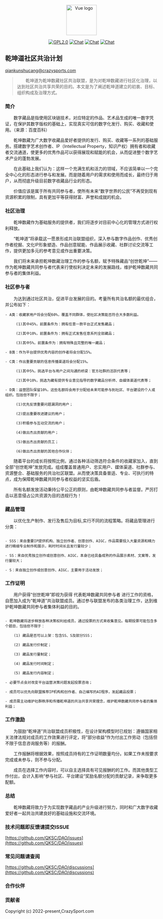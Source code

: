 

<p align="center"><a href="https://nt.fengkuangtiyu.cn" target="_blank" rel="noopener noreferrer"><img width="100" src="https://nt.fengkuangtiyu.cn/h5img/proof.png" alt="Vue logo"></a></p>

<p align="center">
  <a href="https://nt.fengkuangtiyu.cn"><img src="https://img.shields.io/badge/license-GPL2.0-green" alt="GPL2.0"></a>
  <a href="https://nt.fengkuangtiyu.cn"><img src="https://img.shields.io/badge/qq-500666863-blue" alt="Chat"></a>
<a href="https://nt.fengkuangtiyu.cn"><img src="https://img.shields.io/badge/wx-qiankunshucang-red" alt="Chat"></a>
<a href="https://nt.fengkuangtiyu.cn"><img src="https://img.shields.io/badge/weibo-%23乾坤道-red" alt="Chat"></a>
</p>

## 乾坤道社区共治计划

[qiankunshucang@crazysports.com](qiankunshucang@crazysports.com)

> &emsp;&emsp;乾坤道为乾坤数藏社区共治联盟，是为对乾坤数藏进行社区化治理，以达到社区共治共享共荣的目的。本文是为了阐述乾坤道建立的初衷、目标、组织构成及治理方式。


### 简介

&emsp;&emsp;数字藏品是指使用区块链技术，对应特定的作品、艺术品生成的唯一数字凭证，在保护其数字版权的基础上，实现真实可信的数字化发行、购买、收藏和使用。（来源：百度百科）

&emsp;&emsp;乾坤数藏为广大数字收藏品爱好者提供的发行、购买、收藏等一系列的基础服务。搭建数字艺术创作者、IP（Intellectual Property，知识产权）拥有者和收藏者交流通道，使更多的优秀作品可以获得展现和赋能的机会，从而促进整个数字艺术产业的蓬勃发展。

&emsp;&emsp;在此基础上我们认为：这样一个充满生机和活力的领域，不应该简单以一个完全中心化的形态进行参与和发展。而是随着用户的需求和使用而成长，最终归于用户，从而彻底升级目前数字收藏品行业的形态。

&emsp;&emsp;价值应该是属于所有共同参与者，使所有未来“数字世界的公民”不再受到现有资源积累的限制，具有更加平等获得财富、声誉和成就的机会。



### 社区治理

&emsp;&emsp;乾坤数藏作为基础服务的提供者，我们将逐步对目前中心化的管理方式进行权利释放。

&emsp;&emsp;“乾坤道”将承载这一愿景形成共治联盟组织，深入参与数字作品创作、优秀创作者挖掘、文化IP形象塑造、作品创意赋能、作品展示收藏、社群讨论交流等工作，提供更加多元的参考意见或作出重要决策。

&emsp;&emsp;我们将未来承担乾坤数藏治理工作的参与名额，赋予特殊藏品“创世乾坤”——作为乾坤数藏共同参与者代表来行使权利决定未来的发展路线，维护乾坤数藏共同参与者的集体利益。

### 社区参与者

&emsp;&emsp;为达到通过社区共治，促进平台发展的目的。考量所有共治名额的最优组合，并公布如下：

```
- A类：收藏家用户将会分配60%，覆盖不同群体，使社区决策能否符合大多数利益。

     (1)其中45%，前置条件为：拥有任意一款平台正式发售藏品；

     (2)其中10%，前置条件为：拥有正式发售任意系列全部藏品；

     (3)其中5%，前置条件为：拥有特殊且完整的唯一藏品；

- B类：作为平台提供优秀内容的创作者将会分配15%。

- C类：作出重要贡献的信息传播渠道将会分配15%。

     (1)其中5%，挑选平台与用户之间沟通的桥梁：官方社群的活跃代表等；

     (2)其中10%，挑选为藏有提供专业意见指导的数字藏品分析师、自媒体渠道代表等；

- D类：运营团队保留10%，这些名额将会用于分配给未来可能参与到社区、平台建设的个人或组织。包括但不限于；

     (1)优先反馈重要问题漏洞的用户；

     (2)提出重要改进建议的用户；

     (3)积极参与互动交流的用户；

     (4)做出杰出贡献的用户；

     (5)做出杰出贡献的员工；

     (6)做出杰出贡献的其他合作伙伴；

```

&emsp;&emsp;随着平台的成长将按照比例，通过各种活动筛选符合条件的收藏家加入，直到全部“创世乾坤”发放完成。组成覆盖普通用户、忠实用户、媒体渠道、社群参与、资源整合、基础服务的共治社区联盟。从而使决策具备普适、专业、可执行的特点，成为保障乾坤数藏共同参与者权益的坚实后盾。

&emsp;&emsp;所有名额发放活动秉持公平公正的原则，由乾坤数藏共同参与者监督。严厉打击以恶意侵占公共资源为目的违规行为！

### 藏品管理

&emsp;&emsp;以优化生产制作、发行及售后为目标,实行不同的流程策略。将藏品管理进行分类：

```

- SSS：来自重要IP提供机构、独立创作者、创意创作、AIGC，作品需要投入大量资源和精力进行精细专业制作和展示，耗时时间长且发行量较少；

- SS：来自优秀独立创作或创意创作、AIGC，本身已经具备成熟的作品展示素材、文案等，发行量较大；

- S：来自独立创作或创意创作、AIGC，主要用于活动发放；

```

### 工作证明

&emsp;&emsp;用户获得“创世乾坤”即视为获得 代表乾坤数藏共同参与者 进行工作的资格，自愿加入成为“乾坤道”共治联盟成员。通过参与联盟发布的各类治理工作，达到维护乾坤数藏共同参与者集体利益的目的。

```

- 乾坤数藏将逐步释放各种决策权利给成员，通过投票的方式来收集意见。每期投票可能包含多个题目，包括但不限于：

	(1) 藏品是否可以上架：包含SS、S及部分SSS；

	(2) 藏品发行价制定；

	(3) 藏品发行量制定；

	(4) 藏品发行时间制定；

	(5) 藏品发行内容制定；

- 必要节点会对改变平台运营决策问题发起投票咨询；

- 成员可以优先向联盟推荐IP机构和创作者、自己编写的AI程序，发起藏品投票；

- 成员需主动维护社群秩序和传播乾坤道的共治共享共荣理念，维护乾坤数藏共同参与者的集体利益；

```


### 工作激励

&emsp;&emsp;为鼓励“乾坤道”共治联盟成员积极性，在设计架构模型时已规划：遵循国家相关法律法规对成员的工作效果进行评定，将”部分收益“作为付出工作劳动（包括但不限于信息咨询服务等）的报酬。

&emsp;&emsp;工作报酬将根据效果，按照成员持有的工作证明数量均分。如果工作未按要求完成或未参与，则不参与分配。

&emsp;&emsp;成员在选择工作内容时，可以自主选择具有可见报酬的的工作。而其他类型工作付出，会计入影响“参与社区、平台建设“奖励名额分配的贡献记录，来争取更多配额。

### 总结

&emsp;&emsp;乾坤数藏将致力于为实现数字藏品的产业升级进行努力，同时和广大数字收藏爱好者一起共治共建良好的基础设施和交流环境。



### 技术问题即反馈请提交ISSUE

[https://github.com/QKSC/DAO/issues](https://github.com/QKSC/DAO/issues)

### 常见问题请查阅


[https://github.com/QKSC/DAO/discussions](https://github.com/QKSC/DAO/discussions)

### 合作伙伴



### 贡献者






Copyright (c) 2022-present,CrazySport.com
